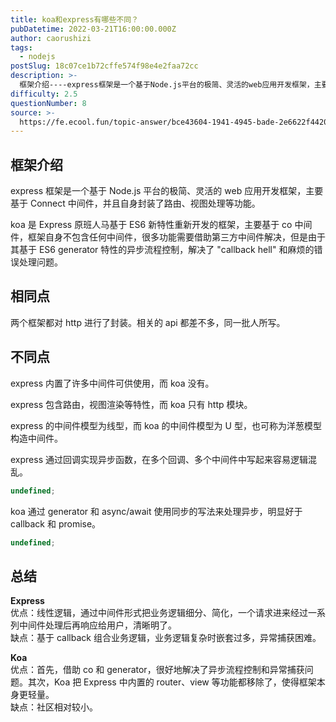 ```yaml
---
title: koa和express有哪些不同？
pubDatetime: 2022-03-21T16:00:00.000Z
author: caorushizi
tags:
  - nodejs
postSlug: 18c07ce1b72cffe574f98e4e2faa72cc
description: >-
  框架介绍----express框架是一个基于Node.js平台的极简、灵活的web应用开发框架，主要基于Connect中间件，并且自身封装了路由、视图处理等功能。koa是Express原班人马基于ES
difficulty: 2.5
questionNumber: 8
source: >-
  https://fe.ecool.fun/topic-answer/bce43604-1941-4945-bade-2e6622f4420f?orderBy=updateTime&order=desc&tagId=18
---
```


## 框架介绍

express 框架是一个基于 Node.js 平台的极简、灵活的 web 应用开发框架，主要基于 Connect 中间件，并且自身封装了路由、视图处理等功能。

koa 是 Express 原班人马基于 ES6 新特性重新开发的框架，主要基于 co 中间件，框架自身不包含任何中间件，很多功能需要借助第三方中间件解决，但是由于其基于 ES6 generator 特性的异步流程控制，解决了 "callback hell" 和麻烦的错误处理问题。

## 相同点

两个框架都对 http 进行了封装。相关的 api 都差不多，同一批人所写。

## 不同点

express 内置了许多中间件可供使用，而 koa 没有。

express 包含路由，视图渲染等特性，而 koa 只有 http 模块。

express 的中间件模型为线型，而 koa 的中间件模型为 U 型，也可称为洋葱模型构造中间件。

express 通过回调实现异步函数，在多个回调、多个中间件中写起来容易逻辑混乱。

```typescript
undefined;
```

koa 通过 generator 和 async/await 使用同步的写法来处理异步，明显好于 callback 和 promise。

```typescript
undefined;
```

## **总结**

**Express**  
优点：线性逻辑，通过中间件形式把业务逻辑细分、简化，一个请求进来经过一系列中间件处理后再响应给用户，清晰明了。  
缺点：基于 callback 组合业务逻辑，业务逻辑复杂时嵌套过多，异常捕获困难。

**Koa**  
优点：首先，借助 co 和 generator，很好地解决了异步流程控制和异常捕获问题。其次，Koa 把 Express 中内置的 router、view 等功能都移除了，使得框架本身更轻量。  
缺点：社区相对较小。
